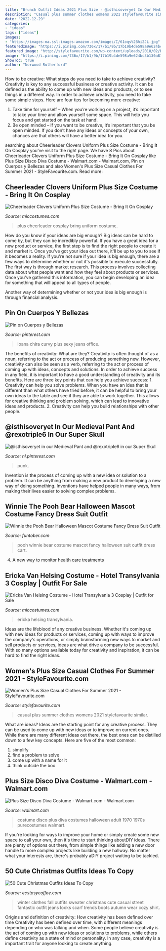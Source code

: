 ```yaml
---
title: "Brunch Outfit Ideas 2021 Plus Size - @isthisoveryet In Our Medieval Pant And @rexotriple6 In Our Super Skull"
description: "Casual plus summer clothes womens 2021 stylefavourite similar"
date: "2022-12-29"
categories:
- "ideas"
tags: ["ideas"]
images:
- "https://images-na.ssl-images-amazon.com/images/I/61oqs%2Bhi2JL.jpg"
featuredImage: "https://i.pinimg.com/736x/17/b1/9b/17b19b4de598a9e624bc3b130a8151dd.jpg"
featured_image: "http://stylefavourite.com/wp-content/uploads/2018/02/Plus-Size-Casual-Clothes-2018-5-700x1050.jpg"
image: "https://i.pinimg.com/736x/17/b1/9b/17b19b4de598a9e624bc3b130a8151dd.jpg"
ShowToc: true
author: "Norwood Rutherford"
---
```



How to be creative: What steps do you need to take to achieve creativity?
Creativity is key to any successful business or creative activity. It can be defined as the ability to come up with new ideas and products, or to see things in a different way. In order to achieve creativity, you need to take some simple steps. Here are four tips for becoming more creative: 
1) Take time for yourself – When you’re working on a project, it’s important to take your time and allow yourself some space. This will help you focus and get started on the task at hand. 
2) Be open minded – If you want to be creative, it’s important that you be open minded. If you don’t have any ideas or concepts of your own, chances are that others will have a better idea for you.

	

		
searching about Cheerleader Clovers Uniform Plus Size Costume - Bring It On Cosplay you've visit to the right page. We have 8 Pics about Cheerleader Clovers Uniform Plus Size Costume - Bring It On Cosplay like Plus Size Disco Diva Costume - Walmart.com - Walmart.com, Pin on Cuerpos y Bellezas and also Women&#039;s Plus Size Casual Clothes For Summer 2021 - StyleFavourite.com. Read more:
		
    
## Cheerleader Clovers Uniform Plus Size Costume - Bring It On Cosplay

<img loading=lazy src="https://www.miccostumes.com/images/path-products/image-CBIO1812CL-PS-4.jpg/&amp;width=1200&amp;height=1200&amp;a.jpg" onerror="this.onerror=null;this.src='https://tse4.mm.bing.net/th?id=OIP._FBmd9nw3Y0Po-P5x5xDxwHaK3&amp;pid=15.1';" alt="Cheerleader Clovers Uniform Plus Size Costume - Bring It On Cosplay">

_Source: miccostumes.com_

>plus cheerleader cosplay bring uniform costume. 

	

How do you know if your ideas are big enough?
Big ideas can be hard to come by, but they can be incredibly powerful. If you have a great idea for a new product or service, the first step is to find the right people to create it and market it. Once you've got your idea out there, it'll be up to you to see if it becomes a reality. If you're not sure if your idea is big enough, there are a few ways to determine whether or not it's possible to execute successfully. 
The first way is through market research. This process involves collecting data about what people want and how they feel about products or services. Once you've gathered this information, you can begin developing an idea for something that will appeal to all types of people. 

Another way of determining whether or not your idea is big enough is through financial analysis.

    
## Pin On Cuerpos Y Bellezas

<img loading=lazy src="https://i.pinimg.com/736x/17/b1/9b/17b19b4de598a9e624bc3b130a8151dd.jpg" onerror="this.onerror=null;this.src='https://tse2.mm.bing.net/th?id=OIP.7ME_SeY6rtOhEHLrB28dWgHaMr&amp;pid=15.1';" alt="Pin on Cuerpos y Bellezas">

_Source: pinterest.com_

>ioana chira curvy plus sexy jeans office. 

	

The benefits of creativity: What are they?
Creativity is often thought of as a noun, referring to the act or process of producing something new. However, creativity can also be seen as a verb, referring to the act or process of coming up with ideas, concepts and solutions. In order to achieve success in any field, it is important to have a good understanding of creativity and its benefits. Here are three key points that can help you achieve success: 1. Creativity can help you solve problems. When you have an idea that is different than what others have tried before, it can be helpful to bring your own ideas to the table and see if they are able to work together. This allows for creative thinking and problem solving, which can lead to innovative ideas and products. 2. Creativity can help you build relationships with other people.

    
## @isthisoveryet In Our Medieval Pant And @rexotriple6 In Our Super Skull

<img loading=lazy src="https://i.pinimg.com/736x/0b/e3/47/0be347b3ff7c75fc7d8b7b0355488e0c.jpg" onerror="this.onerror=null;this.src='https://tse1.mm.bing.net/th?id=OIP.9Vk29m9Q_y93W54fW5fmiAHaI-&amp;pid=15.1';" alt="@isthisoveryet in our Medieval Pant and @rexotriple6 in our Super Skull">

_Source: nl.pinterest.com_

>punk. 

	

Invention is the process of coming up with a new idea or solution to a problem. It can be anything from making a new product to developing a new way of doing something. Inventions have helped people in many ways, from making their lives easier to solving complex problems.

    
## Winnie The Pooh Bear Halloween Mascot Costume Fancy Dress Suit Outfit

<img loading=lazy src="https://images-na.ssl-images-amazon.com/images/I/61oqs%2Bhi2JL.jpg" onerror="this.onerror=null;this.src='https://tse1.mm.bing.net/th?id=OIP.qDs3UiBwb-vh2JTZbCcglgHaJ4&amp;pid=15.1';" alt="Winnie the Pooh Bear Halloween Mascot Costume Fancy Dress Suit Outfit">

_Source: funtober.com_

>pooh winnie bear costume mascot fancy halloween suit outfit dress cart. 

	

4. A new way to monitor health care treatments

    
## Ericka Van Helsing Costume - Hotel Transylvania 3 Cosplay | Outfit For Sale

<img loading=lazy src="https://www.miccostumes.com/images/path-products/image-CHT011EVH-2.jpg/&amp;width=1200&amp;height=1200&amp;a.jpg" onerror="this.onerror=null;this.src='https://tse3.mm.bing.net/th?id=OIP.kSHlDArKt3hzg3rdfGqbRQHaK3&amp;pid=15.1';" alt="Ericka Van Helsing Costume - Hotel Transylvania 3 Cosplay | Outfit for Sale">

_Source: miccostumes.com_

>ericka helsing transylvania. 

	

Ideas are the lifeblood of any creative business. Whether it's coming up with new ideas for products or services, coming up with ways to improve the company's operations, or simply brainstorming new ways to market and sell products or services, ideas are what drive a company to be successful. With so many options available today for creativity and inspiration, it can be hard to find the right ideas.

    
## Women&#039;s Plus Size Casual Clothes For Summer 2021 - StyleFavourite.com

<img loading=lazy src="http://stylefavourite.com/wp-content/uploads/2018/02/Plus-Size-Casual-Clothes-2018-5-700x1050.jpg" onerror="this.onerror=null;this.src='https://tse4.mm.bing.net/th?id=OIP.BHFJ3MGW5qDOj_q6T9f95gHaLH&amp;pid=15.1';" alt="Women&#039;s Plus Size Casual Clothes For Summer 2021 - StyleFavourite.com">

_Source: stylefavourite.com_

>casual plus summer clothes womens 2021 stylefavourite similar. 

	

What are ideas?
Ideas are the starting point for any creative process. They can be used to come up with new ideas or to improve on current ones. While there are many different ideas out there, the best ones can be distilled down to a few key concepts. Here are five of the most common:
1. simplify
2. find a problem to solve
3. come up with a name for it
4. think outside the box

    
## Plus Size Disco Diva Costume - Walmart.com - Walmart.com

<img loading=lazy src="https://i5.walmartimages.com/asr/de0fc752-bd05-4302-9530-e86fa8b796ec_1.0fbe2a955640348c0640bf0dfa2f0eff.jpeg" onerror="this.onerror=null;this.src='https://tse4.mm.bing.net/th?id=OIP.5CYElhFDygg8cTM0clxevwHaLO&amp;pid=15.1';" alt="Plus Size Disco Diva Costume - Walmart.com - Walmart.com">

_Source: walmart.com_

>costume disco plus diva costumes halloween adult 1970 1970s purecostumes walmart. 

	

If you're looking for ways to improve your home or simply create some new space to call your own, then it's time to start thinking aboutDIY ideas. There are plenty of options out there, from simple things like adding a new door handle to more complex projects like building a new hallway. No matter what your interests are, there's probably aDIY project waiting to be tackled.

    
## 50 Cute Christmas Outfits Ideas To Copy

<img loading=lazy src="https://www.ecstasycoffee.com/wp-content/uploads/2016/10/Clothes-Casual-Outift1.jpg" onerror="this.onerror=null;this.src='https://tse2.mm.bing.net/th?id=OIP.Kq81ihrMz367f3_KcvqErAHaNX&amp;pid=15.1';" alt="50 Cute Christmas Outfits Ideas To Copy">

_Source: ecstasycoffee.com_

>winter clothes fall outfits sweater christmas cute casual street fantastic outfit jeans looks scarf trends boots autumn wear cozy shirt. 

	

Origins and definition of creativity: How creativity has been defined over time
Creativity has been defined over time, with different meanings depending on who was talking and when. Some people believe creativity is the act of coming up with new ideas or solutions to problems, while others define creativity as a state of mind or personality. In any case, creativity is a important trait for anyone looking to create anything.

